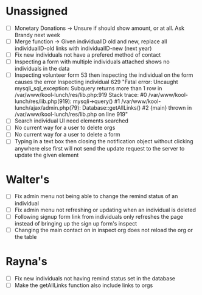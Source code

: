 # Unassigned
 - [ ] Monetary Donations -> Unsure if should show amount, or at all. Ask Brandy next week
 - [ ] Merge function -> Given individualID old and new, replace all individualID-old links with individualID-new (next year)
 - [ ] Fix new individuals not have a prefered method of contact
 - [ ] Inspecting a form with multiple individuals attached shows no individuals in the data
 - [ ] Inspecting volunteer form 53 then inspecting the individual on the form causes the error
       Inspecting individual 629
       "Fatal error: Uncaught mysqli_sql_exception: Subquery returns more than 1 row in /var/www/kool-lunch/res/lib.php:919 Stack trace: #0 /var/www/kool-lunch/res/lib.php(919): mysqli->query() #1 /var/www/kool-lunch/ajax/admin.php(79): Database::getAllLinks() #2 {main} thrown in /var/www/kool-lunch/res/lib.php on line 919"
 - [ ] Search individual UI need elements searched
 - [ ] No current way for a user to delete orgs
 - [ ] No current way for a user to delete a form
 - [ ] Typing in a text box then closing the notification object without clicking anywhere else first will not send the update request to the server to update the given element

# Walter's
 - [ ] Fix admin menu not being able to change the remind status of an individual
 - [ ] Fix admin menu not refreshing or updating when an individual is deleted
 - [ ] Following signup form link from individuals only refreshes the page
       instead of bringing up the sign up form's inspect
 - [ ] Changing the main contact on in inspect org does not reload the org or the table

# Rayna's
 - [ ] Fix new individuals not having remind status set in the database
 - [ ] Make the getAllLinks function also include links to orgs
